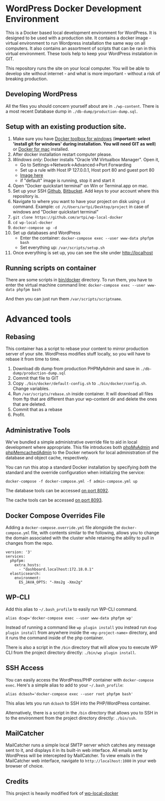 # WordPress Docker Development Environment

This is a Docker based local development environment for WordPress. It is designed to be used with a production site. It contains a docker image - virtual environment to run Wordpress installation the same way on all computers.
It also contains an assortment of scripts that can be ran in this virtual environment. These tools help to keep your WordPress instalation in GIT.

This repository runs the site on your local computer. You will be able to develop site without internet - and what is more important - without a risk of breaking production.

## Developing WordPress

All the files you should concern yourself about are in `./wp-content`. There is a most recent Database dump in `./db-dump/production-dump.sql`.

## Setup with an existing production site.

1. Make sure you have [Docker toolbox for windows](https://docs.docker.com/toolbox/toolbox_install_windows/) (**important: select 'install git for windows' during installation. You will need GIT as well**) or [Docker for mac](https://docs.docker.com/docker-for-mac/install/) installed.
1. After docker installation restart computer please.
1. *Windows only*: Docker installs "Oracle VM Virtualbox Manager". Open it,
	- Go to Settings->Network->Advanced->Port Forwarding
	- Set up a rule with Host IP 127.0.0.1, Host port 80 and guest port 80
	- [Image here](https://cloudup.com/cUdYgc0gsoi)
	- if "default" image is running, stop it and start it 
1. Open "Docker quickstart terminal" on Win or Terminal.app on mac.
1. Set up your SSH [Github](https://help.github.com/articles/adding-a-new-ssh-key-to-your-github-account/), [Bitbucket](https://confluence.atlassian.com/bitbucket/set-up-an-ssh-key-728138079.html). Add keys to your account where this repository is.
1. Navigate to where you want to have your project on disk using `cd` command. Example: `cd /c/Users/artpi/Desktop/project` in case of windows and "Docker quickstart terminal"
1. `git clone https://github.com/artpi/wp-local-docker`
1. `cd wp-local-docker`
1. `docker-compose up -d`
1. Set up databases and WordPress
   - Enter the container: `docker-compose exec --user www-data phpfpm bash`
   - Set everything up: `/var/scripts/setup.sh`
1. Once everything is set up, you can see the site under [http://localhost](http://localhost)

## Running scripts on container

There are some scripts in [bin/docker](./bin/docker) directory. To run them, you have to enter the virtual machine command line:
`docker-compose exec --user www-data phpfpm bash`

And then you can just run them `/var/scripts/scriptname`.


# Advanced tools

## Rebasing

This container has a script to rebase your content to mirror production server of your site. WordPress modifies stuff locally, so you will have to rebase it from time to time.

1. Download db dump from production PHPMyAdmin and save in `./db-dump/production-dump.sql`
2. Commit that file to GIT
3. Copy `./bin/docker/default-config.sh` to `./bin/docker/config.sh`. Change variables.
4. Run `/var/scripts/rebase.sh` inside container. It will download all files from ftp that are different than your wp-content dir and delete the ones that are deleted.
5. Commit that as a rebase
6. Profit.

## Administrative Tools

We've bundled a simple administrative override file to aid in local development where appropriate. This file introduces both [phpMyAdmin](https://www.phpmyadmin.net/) and [phpMemcachedAdmin](https://github.com/elijaa/phpmemcachedadmin) to the Docker network for local administration of the database and object cache, respectively.

You can run this atop a standard Docker installation by specifying _both_ the standard and the override configuration when initializing the service:

```
docker-compose -f docker-compose.yml -f admin-compose.yml up
```

The database tools can be accessed [on port 8092](http://localhost:8092).

The cache tools can be accessed [on port 8093](http://localhost:8093).

## Docker Compose Overrides File

Adding a `docker-compose.override.yml` file alongside the `docker-compose.yml` file, with contents similar to
the following, allows you to change the domain associated with the cluster while retaining the ability to pull in changes from the repo.

```
version: '3'
services:
  phpfpm:
    extra_hosts:
      - "dashboard.localhost:172.18.0.1"
  elasticsearch:
    environment:
      ES_JAVA_OPTS: "-Xms2g -Xmx2g"
```

## WP-CLI

Add this alias to `~/.bash_profile` to easily run WP-CLI command.

```
alias dcwp='docker-compose exec --user www-data phpfpm wp'
```

Instead of running a command like `wp plugin install` you instead run `dcwp plugin install` from anywhere inside the
`<my-project-name>` directory, and it runs the command inside of the php container.

There is also a script in the `/bin` directory that will allow you to execute WP CLI from the project directory directly: `./bin/wp plugin install`.

## SSH Access

You can easily access the WordPress/PHP container with `docker-compose exec`. Here's a simple alias to add to your `~/.bash_profile`:

```
alias dcbash='docker-compose exec --user root phpfpm bash'
```

This alias lets you run `dcbash` to SSH into the PHP/WordPress container.

Alternatively, there is a script in the `/bin` directory that allows you to SSH in to the environment from the project directory directly: `./bin/ssh`.

## MailCatcher

MailCatcher runs a simple local SMTP server which catches any message sent to it, and displays it in its built-in web interface. All emails sent by WordPress will be intercepted by MailCatcher. To view emails in the MailCatcher web interface, navigate to `http://localhost:1080` in your web browser of choice.

## Credits

This project is heavily modified fork of [wp-local-docker](https://github.com/10up/wp-local-docker)
